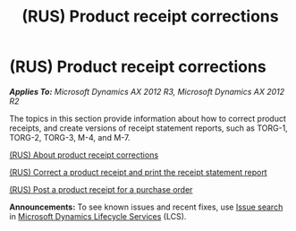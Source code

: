 ﻿---
title: (RUS) Product receipt corrections
TOCTitle: (RUS) Product receipt corrections
ms:assetid: 85054d3c-a67f-44fc-afd5-f43b2efaa926
ms:mtpsurl: https://technet.microsoft.com/en-us/library/JJ733250(v=AX.60)
ms:contentKeyID: 49685218
ms.date: 04/18/2014
mtps_version: v=AX.60
---

# (RUS) Product receipt corrections 


_**Applies To:** Microsoft Dynamics AX 2012 R3, Microsoft Dynamics AX 2012 R2_

The topics in this section provide information about how to correct product receipts, and create versions of receipt statement reports, such as TORG-1, TORG-2, TORG-3, M-4, and M-7.

[(RUS) About product receipt corrections](rus-about-product-receipt-corrections.md)

[(RUS) Correct a product receipt and print the receipt statement report](rus-correct-a-product-receipt-and-print-the-receipt-statement-report.md)

[(RUS) Post a product receipt for a purchase order](rus-post-a-product-receipt-for-a-purchase-order.md)

  
**Announcements:** To see known issues and recent fixes, use [Issue search](http://go.microsoft.com/fwlink/?linkid=389258) in [Microsoft Dynamics Lifecycle Services](http://go.microsoft.com/fwlink/?linkid=306505) (LCS).

